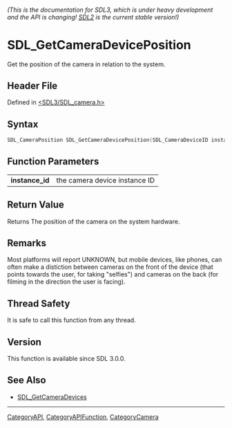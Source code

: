 ###### (This is the documentation for SDL3, which is under heavy development and the API is changing! [SDL2](https://wiki.libsdl.org/SDL2/) is the current stable version!)
# SDL_GetCameraDevicePosition

Get the position of the camera in relation to the system.

## Header File

Defined in [<SDL3/SDL_camera.h>](https://github.com/libsdl-org/SDL/blob/main/include/SDL3/SDL_camera.h)

## Syntax

```c
SDL_CameraPosition SDL_GetCameraDevicePosition(SDL_CameraDeviceID instance_id);
```

## Function Parameters

|                     |                               |
| ------------------- | ----------------------------- |
| **instance_id**     | the camera device instance ID |

## Return Value

Returns The position of the camera on the system hardware.

## Remarks

Most platforms will report UNKNOWN, but mobile devices, like phones, can
often make a distiction between cameras on the front of the device (that
points towards the user, for taking "selfies") and cameras on the back (for
filming in the direction the user is facing).

## Thread Safety

It is safe to call this function from any thread.

## Version

This function is available since SDL 3.0.0.

## See Also

- [SDL_GetCameraDevices](SDL_GetCameraDevices)

----
[CategoryAPI](CategoryAPI), [CategoryAPIFunction](CategoryAPIFunction), [CategoryCamera](CategoryCamera)

